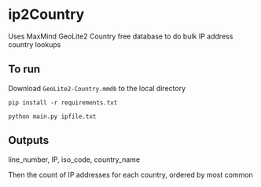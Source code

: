 # ip2Country

Uses MaxMind GeoLite2 Country free database to do bulk IP address country lookups

## To run

Download ```GeoLite2-Country.mmdb``` to the local directory

```pip install -r requirements.txt```

```python main.py ipfile.txt```

## Outputs

line_number, IP, iso_code, country_name

Then the count of IP addresses for each country, ordered by most common